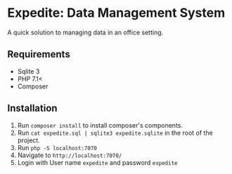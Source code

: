 # Expedite: Data Management System

A quick solution to managing data in an office setting.

## Requirements

 - Sqlite 3
 - PHP 7.1<
 - Composer

## Installation

1. Run `composer install` to install composer's components.
2. Run `cat expedite.sql | sqlite3 expedite.sqlite` in the root of the project.
3. Run `php -S localhost:7070`
4. Navigate to `http://localhost:7070/`
5. Login with User name `expedite` and password `expedite`
